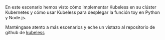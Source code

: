 En este escenario hemos visto cómo implementar Kubeless en su clúster Kubernetes y cómo usar Kubeless para desplegar la función toy en Python y Node.js.

Manténgase atento a más escenarios y eche un vistazo al repositorio de github de [kubeless](https://github.com/kubeless/kubeless)
